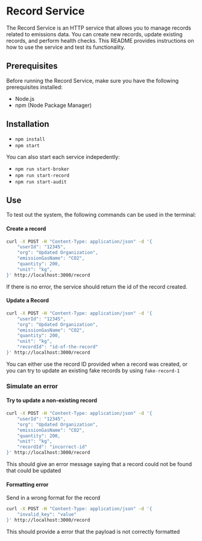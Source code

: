 # Record Service

The Record Service is an HTTP service that allows you to manage records related to emissions data. You can create new records, update existing records, and perform health checks. This README provides instructions on how to use the service and test its functionality.

## Prerequisites

Before running the Record Service, make sure you have the following prerequisites installed:

- Node.js
- npm (Node Package Manager)

## Installation

- `npm install`
- `npm start`

You can also start each service indepedently:

- `npm run start-broker`
- `npm run start-record`
- `npm run start-audit`

## Use

To test out the system, the following commands can be used in the terminal:

#### Create a record

```bash
curl -X POST -H "Content-Type: application/json" -d '{
    "userId": "12345",
    "org": "Updated Organization",
    "emissionGasName": "CO2",
    "quantity": 200,
    "unit": "kg",
}' http://localhost:3000/record
```

If there is no error, the service should return the id of the record created.

#### Update a Record

```bash
curl -X POST -H "Content-Type: application/json" -d '{
    "userId": "12345",
    "org": "Updated Organization",
    "emissionGasName": "CO2",
    "quantity": 200,
    "unit": "kg",
    "recordId": "id-of-the-record"
}' http://localhost:3000/record
```

You can either use the record ID provided when a record was created, or you can try to update an existing fake records by using `fake-record-1`

### Simulate an error

#### Try to update a non-existing record

```bash
curl -X POST -H "Content-Type: application/json" -d '{
    "userId": "12345",
    "org": "Updated Organization",
    "emissionGasName": "CO2",
    "quantity": 200,
    "unit": "kg",
    "recordId": "incorrect-id"
}' http://localhost:3000/record
```

This should give an error message saying that a record could not be found that could be updated

#### Formatting error

Send in a wrong format for the record

```bash
curl -X POST -H "Content-Type: application/json" -d '{
    "invalid_key": "value"
}' http://localhost:3000/record
```

This should provide a error that the payload is not correctly formatted
